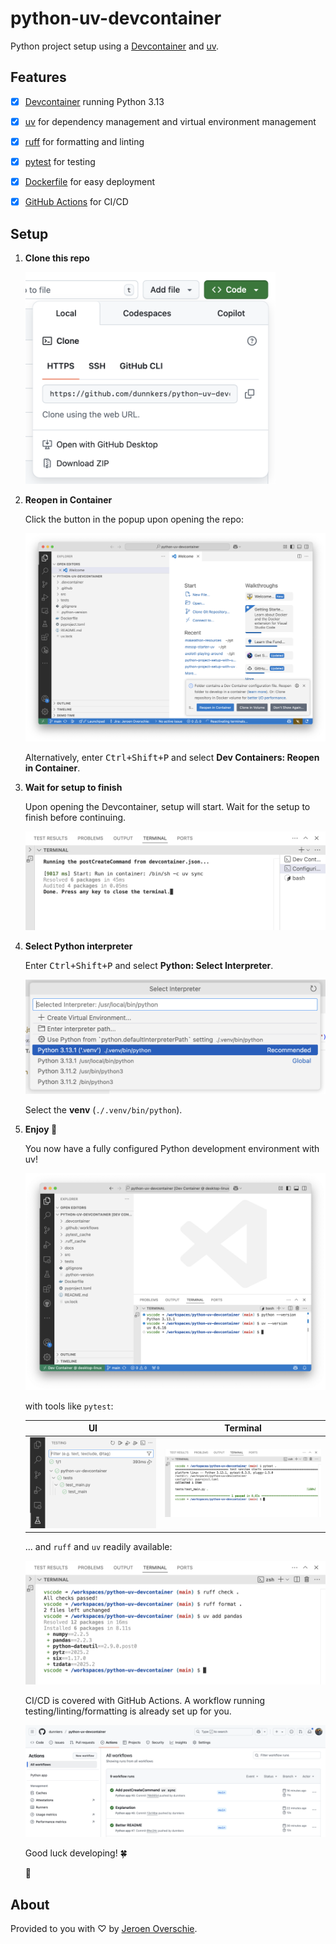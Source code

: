 # python-uv-devcontainer

Python project setup using a [Devcontainer](https://containers.dev) and [uv](https://github.com/astral-sh/uv).

## Features

- [x] [Devcontainer](https://github.com/devcontainers/images/tree/main/src/python) running Python 3.13
- [x] [uv](https://github.com/astral-sh/uv) for dependency management and virtual environment management
- [x] [ruff](https://github.com/astral-sh/ruff) for formatting and linting
- [x] [pytest](https://docs.pytest.org/en/stable/) for testing
- [x] [Dockerfile](https://github.com/dunnkers/python-uv-devcontainer/blob/main/Dockerfile) for easy deployment
- [x] [GitHub Actions](https://github.com/dunnkers/python-uv-devcontainer/actions) for CI/CD


## Setup

1. **Clone this repo**

    <img src="docs/Screenshot 2025-04-23 at 17.19.10.png" alt="Clone repository" width="400"/>
2. **Reopen in Container**

    Click the button in the popup upon opening the repo:

    ![alt text](<docs/Screenshot 2025-04-23 at 17.20.22.png>)

    Alternatively, enter <kbd>Ctrl+Shift+P</kbd> and select **Dev Containers: Reopen in Container**.

3. **Wait for setup to finish**

    Upon opening the Devcontainer, setup will start. Wait for the setup to finish before continuing.

    ![alt text](<docs/Screenshot 2025-04-23 at 18.00.10.png>)

4. **Select Python interpreter**

    Enter <kbd>Ctrl+Shift+P</kbd> and select **Python: Select Interpreter**. 

    <img src="docs/Screenshot 2025-04-23 at 17.53.28.png" alt="VSCode: Python Select Interpreter" width="500"/>

    Select the **venv** (`./.venv/bin/python`).

5. **Enjoy 🫶**

    You now have a fully configured Python development environment with uv!

    ![alt text](<docs/Screenshot 2025-04-23 at 17.29.45.png>)

    with tools like `pytest`:

    | UI | Terminal |
    |:--:|:--:|
    | ![alt text](<docs/Screenshot 2025-04-23 at 18.10.07.png>) | ![alt text](<docs/Screenshot 2025-04-23 at 18.11.34.png>) |

    ... and `ruff` and `uv` readily available:

    <img src="docs/Screenshot 2025-04-23 at 18.03.49.png" width="500"/>

    CI/CD is covered with GitHub Actions. A workflow running testing/linting/formatting is already set up for you.

    ![alt text](<docs/Screenshot 2025-04-23 at 18.06.47.png>)

    Good luck developing! 🍀

    🎉

## About

Provided to you with ♡ by [Jeroen Overschie](https://jeroenoverschie.nl/).